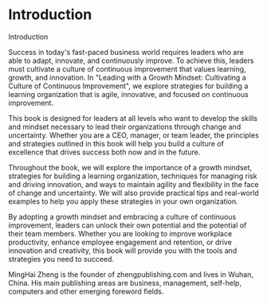 # Introduction

Introduction

Success in today's fast-paced business world requires leaders who are able to adapt, innovate, and continuously improve. To achieve this, leaders must cultivate a culture of continuous improvement that values learning, growth, and innovation. In "Leading with a Growth Mindset: Cultivating a Culture of Continuous Improvement", we explore strategies for building a learning organization that is agile, innovative, and focused on continuous improvement.

This book is designed for leaders at all levels who want to develop the skills and mindset necessary to lead their organizations through change and uncertainty. Whether you are a CEO, manager, or team leader, the principles and strategies outlined in this book will help you build a culture of excellence that drives success both now and in the future.

Throughout the book, we will explore the importance of a growth mindset, strategies for building a learning organization, techniques for managing risk and driving innovation, and ways to maintain agility and flexibility in the face of change and uncertainty. We will also provide practical tips and real-world examples to help you apply these strategies in your own organization.

By adopting a growth mindset and embracing a culture of continuous improvement, leaders can unlock their own potential and the potential of their team members. Whether you are looking to improve workplace productivity, enhance employee engagement and retention, or drive innovation and creativity, this book will provide you with the tools and strategies you need to succeed.


MingHai Zheng is the founder of zhengpublishing.com and lives in Wuhan, China. His main publishing areas are business, management, self-help, computers and other emerging foreword fields.
